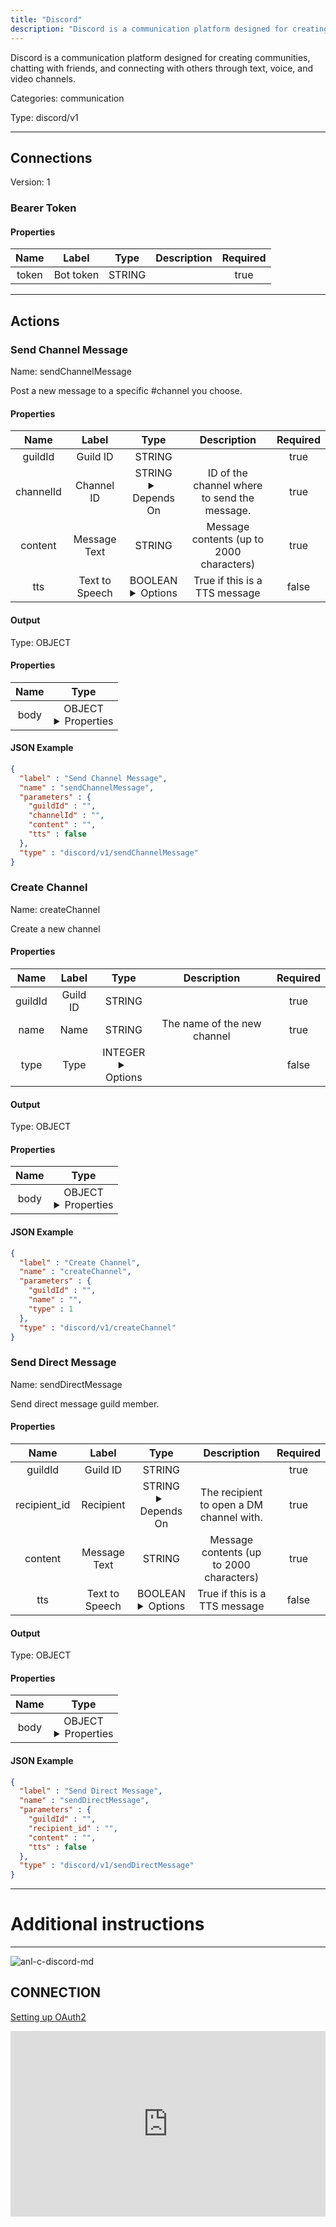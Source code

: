 ```yaml
---
title: "Discord"
description: "Discord is a communication platform designed for creating communities, chatting with friends, and connecting with others through text, voice, and video channels."
---
```


Discord is a communication platform designed for creating communities, chatting with friends, and connecting with others through text, voice, and video channels.


Categories: communication


Type: discord/v1

<hr />



## Connections

Version: 1


### Bearer Token

#### Properties

|      Name       |      Label     |     Type     |     Description     | Required |
|:---------------:|:--------------:|:------------:|:-------------------:|:--------:|
| token | Bot token | STRING |  | true |





<hr />



## Actions


### Send Channel Message
Name: sendChannelMessage

Post a new message to a specific #channel you choose.

#### Properties

|      Name       |      Label     |     Type     |     Description     | Required |
|:---------------:|:--------------:|:------------:|:-------------------:|:--------:|
| guildId | Guild ID | STRING |  | true |
| channelId | Channel ID | STRING <details> <summary> Depends On </summary> guildId </details> | ID of the channel where to send the message. | true |
| content | Message Text | STRING | Message contents (up to 2000 characters) | true |
| tts | Text to Speech | BOOLEAN <details> <summary> Options </summary> true, false </details> | True if this is a TTS message | false |


#### Output



Type: OBJECT


#### Properties

|     Name     |     Type     |
|:------------:|:------------:|
| body | OBJECT <details> <summary> Properties </summary> {STRING\(id), STRING\(content), BOOLEAN\(tts)} </details> |




#### JSON Example
```json
{
  "label" : "Send Channel Message",
  "name" : "sendChannelMessage",
  "parameters" : {
    "guildId" : "",
    "channelId" : "",
    "content" : "",
    "tts" : false
  },
  "type" : "discord/v1/sendChannelMessage"
}
```


### Create Channel
Name: createChannel

Create a new channel

#### Properties

|      Name       |      Label     |     Type     |     Description     | Required |
|:---------------:|:--------------:|:------------:|:-------------------:|:--------:|
| guildId | Guild ID | STRING |  | true |
| name | Name | STRING | The name of the new channel | true |
| type | Type | INTEGER <details> <summary> Options </summary> 0, 2, 4 </details> |  | false |


#### Output



Type: OBJECT


#### Properties

|     Name     |     Type     |
|:------------:|:------------:|
| body | OBJECT <details> <summary> Properties </summary> {STRING\(id), INTEGER\(type), STRING\(name)} </details> |




#### JSON Example
```json
{
  "label" : "Create Channel",
  "name" : "createChannel",
  "parameters" : {
    "guildId" : "",
    "name" : "",
    "type" : 1
  },
  "type" : "discord/v1/createChannel"
}
```


### Send Direct Message
Name: sendDirectMessage

Send direct message guild member.

#### Properties

|      Name       |      Label     |     Type     |     Description     | Required |
|:---------------:|:--------------:|:------------:|:-------------------:|:--------:|
| guildId | Guild ID | STRING |  | true |
| recipient_id | Recipient | STRING <details> <summary> Depends On </summary> guildId </details> | The recipient to open a DM channel with. | true |
| content | Message Text | STRING | Message contents (up to 2000 characters) | true |
| tts | Text to Speech | BOOLEAN <details> <summary> Options </summary> true, false </details> | True if this is a TTS message | false |


#### Output



Type: OBJECT


#### Properties

|     Name     |     Type     |
|:------------:|:------------:|
| body | OBJECT <details> <summary> Properties </summary> {STRING\(id)} </details> |




#### JSON Example
```json
{
  "label" : "Send Direct Message",
  "name" : "sendDirectMessage",
  "parameters" : {
    "guildId" : "",
    "recipient_id" : "",
    "content" : "",
    "tts" : false
  },
  "type" : "discord/v1/sendDirectMessage"
}
```




<hr />

# Additional instructions
<hr />

![anl-c-discord-md](https://static.scarf.sh/a.png?x-pxid=8dad9aeb-34e5-47b6-917f-5423fe8d2b0c)
## CONNECTION

[Setting up OAuth2](https://discordjs.guide/preparations/adding-your-bot-to-servers.html#bot-invite-links)

<div style="position:relative;height:0;width:100%;overflow:hidden;z-index:99999;box-sizing:border-box;padding-bottom:calc(52.69531250% + 32px)"><iframe src="https://www.guidejar.com/embed/31087152-2446-4f70-a391-79f49c45190a?type=1&controls=on" width="100%" height="100%" style="height:100%;position:absolute;inset:0" allowfullscreen frameborder="0"></iframe></div>

